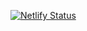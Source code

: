[![Netlify Status](https://api.netlify.com/api/v1/badges/07e4a5db-a1c8-451a-b011-410842501dbc/deploy-status)](https://app.netlify.com/sites/quizzical-franklin-855362/deploys)
